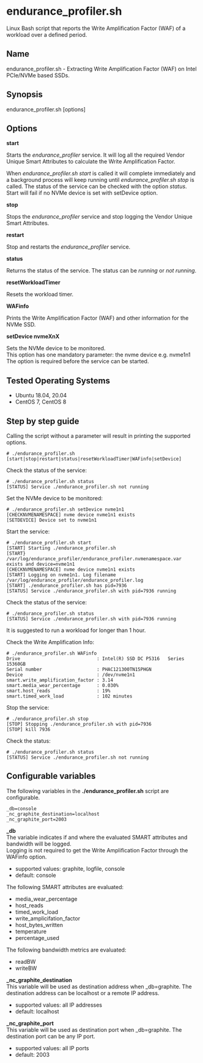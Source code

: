 # endurance_profiler.sh
Linux Bash script that reports the Write Amplification Factor (WAF) of a workload over a defined period. 
## Name
endurance_profiler.sh - Extracting Write Amplification Factor (WAF) on Intel PCIe/NVMe based SSDs.
## Synopsis
endurance_profiler.sh [options]
## Options
**start**

 Starts the *endurance_profiler* service. It will log all the required Vendor Unique Smart Attributes to calculate the Write Amplification Factor.

When *endurance_profiler.sh start* is called it will complete immediately and a background process will keep running until *endurance_profiler.sh stop* is called. 
The status of the service can be checked with the option *status*.   
Start will fail if no NVMe device is set with setDevice option.

**stop**

Stops the *endurance_profiler* service and stop logging the Vendor Unique Smart Attributes.

**restart**

Stop and restarts the *endurance_profiler* service.

**status**

Returns the status of the service.
The status can be *running* or *not running*.

**resetWorkloadTimer**

Resets the workload timer. 

**WAFinfo**

Prints the Write Amplification Factor (WAF) and other information for the NVMe SSD.

**setDevice nvmeXnX**

Sets the NVMe device to be monitored.  
This option has one mandatory parameter: the nvme device e.g. nvme1n1  
The option is required before the service can be started.
## Tested Operating Systems
- Ubuntu 18.04, 20.04  
- CentOS 7, CentOS 8
## Step by step guide 
Calling the script without a parameter will result in printing the supported options.
```
# ./endurance_profiler.sh
[start|stop|restart|status|resetWorkloadTimer|WAFinfo|setDevice]
```
Check the status of the service:
```
# ./endurance_profiler.sh status
[STATUS] Service ./endurance_profiler.sh not running
```
Set the NVMe device to be monitored:
```
# ./endurance_profiler.sh setDevice nvme1n1
[CHECKNVMENAMESPACE] nvme device nvme1n1 exists
[SETDEVICE] Device set to nvme1n1
```
Start the service:
```
# ./endurance_profiler.sh start
[START] Starting ./endurance_profiler.sh
[START} /var/log/endurance_profiler/endurance_profiler.nvmenamespace.var exists and device=nvme1n1
[CHECKNVMENAMESPACE] nvme device nvme1n1 exists
[START] Logging on nvme1n1. Log filename /var/log/endurance_profiler/endurance_profiler.log
[START] ./endurance_profiler.sh has pid=7936
[STATUS] Service ./endurance_profiler.sh with pid=7936 running
```
Check the status of the service:
```
# ./endurance_profiler.sh status
[STATUS] Service ./endurance_profiler.sh with pid=7936 running
```
It is suggested to run a workload for longer than 1 hour.

Check the Write Amplification Info:
```
# ./endurance_profiler.sh WAFinfo
Drive                            : Intel(R) SSD DC P5316   Series 15360GB
Serial number                    : PHAC121300TN15PHGN
Device                           : /dev/nvme1n1
smart.write_amplification_factor : 3.14
smart.media_wear_percentage      : 0.030%
smart.host_reads                 : 19%
smart.timed_work_load            : 102 minutes
```
Stop the service:
```
# ./endurance_profiler.sh stop
[STOP] Stopping ./endurance_profiler.sh with pid=7936
[STOP] kill 7936
```
Check the status:
```
# ./endurance_profiler.sh status
[STATUS] Service ./endurance_profiler.sh not running
```
## Configurable variables
The following variables in the **./endurance_profiler.sh** script are configurable.
``` 
_db=console
_nc_graphite_destination=localhost
_nc_graphite_port=2003
```
**_db**  
The variable indicates if and where the evaluated SMART attributes and bandwidth will be logged.  
Logging is not required to get the Write Amplification Factor through the WAFinfo option.
- supported values: graphite, logfile, console
- default: console  

The following SMART attributes are evaluated:
- media_wear_percentage
- host_reads
- timed_work_load
- write_amplicifation_factor
- host_bytes_written
- temperature
- percentage_used

The following bandwidth metrics are evaluated: 
- readBW 
- writeBW

**_nc_graphite_destination**  
This variable will be used as destination address when _db=graphite.
The destination address can be localhost or a remote IP address.
- supported values: all IP addresses
- default: localhost 

**_nc_graphite_port**  
This variable will be used as destination port when _db=graphite.
The destination port can be any IP port.
- supported values: all IP ports
- default: 2003